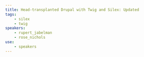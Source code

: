 ```yaml
---
title: Head-transplanted Drupal with Twig and Silex: Updated
tags:
    - silex
    - twig
speakers:
    - rupert_jabelman
    - rose_nichols
use:
    - speakers
---
```

